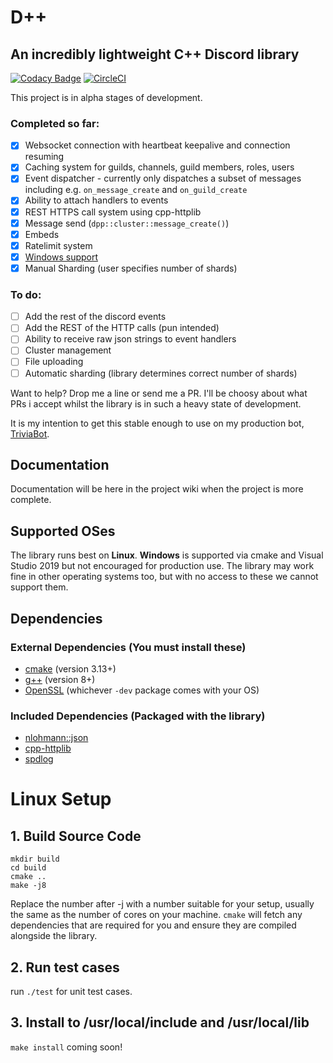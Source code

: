 # D++
## An incredibly lightweight C++ Discord library

[![Codacy Badge](https://app.codacy.com/project/badge/Grade/39b054c38bba411d9b25b39524016c9e)](https://www.codacy.com/gh/brainboxdotcc/DPP/dashboard?utm_source=github.com&amp;utm_medium=referral&amp;utm_content=brainboxdotcc/DPP&amp;utm_campaign=Badge_Grade) [![CircleCI](https://circleci.com/gh/brainboxdotcc/DPP.svg?style=svg)](https://circleci.com/gh/brainboxdotcc/DPP)


This project is in alpha stages of development.

### Completed so far:

* [x] Websocket connection with heartbeat keepalive and connection resuming
* [x] Caching system for guilds, channels, guild members, roles, users
* [x] Event dispatcher - currently only dispatches a subset of messages including e.g. `on_message_create` and `on_guild_create`
* [x] Ability to attach handlers to events
* [x] REST HTTPS call system using cpp-httplib
* [x] Message send (`dpp::cluster::message_create()`)
* [x] Embeds
* [x] Ratelimit system
* [x] [Windows support](https://github.com/brainboxdotcc/DPP/wiki/Building-on-Windows)
* [x] Manual Sharding (user specifies number of shards)

### To do:

* [ ] Add the rest of the discord events
* [ ] Add the REST of the HTTP calls (pun intended)
* [ ] Ability to receive raw json strings to event handlers
* [ ] Cluster management
* [ ] File uploading
* [ ] Automatic sharding (library determines correct number of shards)

Want to help? Drop me a line or send me a PR. I'll be choosy about what PRs i accept whilst the library is in such a heavy state of development.

It is my intention to get this stable enough to use on my production bot, [TriviaBot](https://github.com/brainboxdotcc/triviabot).

## Documentation

Documentation will be here in the project wiki when the project is more complete.

## Supported OSes

The library runs best on **Linux**. **Windows** is supported via cmake and Visual Studio 2019 but not encouraged for production use.
The library may work fine in other operating systems too, but with no access to these we cannot support them.

## Dependencies

### External Dependencies (You must install these)
* [cmake](https://cmake.org/) (version 3.13+)
* [g++](https://gcc.gnu.org) (version 8+)
* [OpenSSL](https://openssl.org/) (whichever `-dev` package comes with your OS)

### Included Dependencies (Packaged with the library)
* [nlohmann::json](https://github.com/nlohmann/json)
* [cpp-httplib](https://github.com/yhirose/cpp-httplib)
* [spdlog](https://github.com/gabime/spdlog)

# Linux Setup

## 1. Build Source Code

    mkdir build
    cd build
    cmake ..
    make -j8
    
Replace the number after -j with a number suitable for your setup, usually the same as the number of cores on your machine. `cmake` will fetch any dependencies that are required for you and ensure they are compiled alongside the library.

## 2. Run test cases

run `./test` for unit test cases.

## 3. Install to /usr/local/include and /usr/local/lib

`make install` coming soon!

